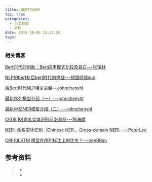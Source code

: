 ```yaml
---
title: BERT与NER
toc: true
categories:
  - 人工智能
  - 资料
date: 2019-10-08 12:21:20
tags:
---
```


### 相关博客

[Bert时代的创新：Bert应用模式比较及其它---张俊林](https://zhuanlan.zhihu.com/p/65470719)

[NLP的bert和后bert时代的挑战---倾国倾城sun](https://zhuanlan.zhihu.com/p/66896856)

[后Bert时代NLP相关进展---johnchenyhl](https://zhuanlan.zhihu.com/p/67314622)

[最新序列模型介绍（一）---johnchenyhl](https://zhuanlan.zhihu.com/p/77762764)

[最新中文NER模型介绍（二）---johnchenyhl](https://zhuanlan.zhihu.com/p/77788495)

[[2018.10]命名实体识别前沿总结---陈海斌](https://zhuanlan.zhihu.com/p/46864074)

[NER- 命名实体识别（Chinese NER 、Cross-domain NER）---PeterLee](https://zhuanlan.zhihu.com/p/67458346)

[CRF和LSTM 模型在序列标注上的优劣？---zenRRan](https://cloud.tencent.com/developer/article/1496306)

## 参考资料
> - []()
> - []()
